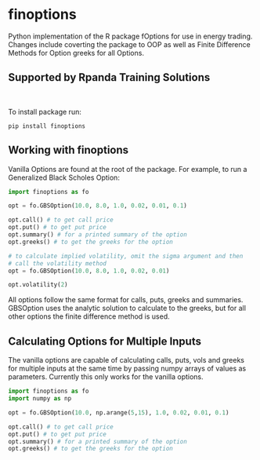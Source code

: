 # finoptions

Python implementation of the R package fOptions for use in energy trading. Changes include coverting the package to OOP as well as Finite Difference Methods for Option greeks for all Options.

## Supported by Rpanda Training Solutions
<br>

To install package run:

```
pip install finoptions
```

## Working with finoptions

Vanilla Options are found at the root of the package. For example, to run a Generalized Black Scholes Option:

```python
import finoptions as fo

opt = fo.GBSOption(10.0, 8.0, 1.0, 0.02, 0.01, 0.1)

opt.call() # to get call price
opt.put() # to get put price
opt.summary() # for a printed summary of the option
opt.greeks() # to get the greeks for the option

# to calculate implied volatility, omit the sigma argument and then 
# call the volatility method
opt = fo.GBSOption(10.0, 8.0, 1.0, 0.02, 0.01)

opt.volatility(2)
```

All options follow the same format for calls, puts, greeks and summaries. GBSOption uses the analytic solution to calculate to the greeks, but for all other options the finite difference method is used.

## Calculating Options for Multiple Inputs

The vanilla options are capable of calculating calls, puts, vols and greeks for multiple inputs at the same time by passing numpy arrays of values as parameters. Currently this only works for the vanilla options.

```python
import finoptions as fo
import numpy as np

opt = fo.GBSOption(10.0, np.arange(5,15), 1.0, 0.02, 0.01, 0.1)

opt.call() # to get call price
opt.put() # to get put price
opt.summary() # for a printed summary of the option
opt.greeks() # to get the greeks for the option
```